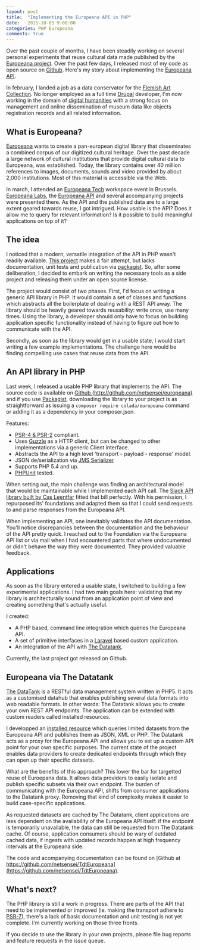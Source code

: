 ```yaml
---
layout: post
title:  "Implementing the Europeana API in PHP"
date:   2015-10-05 9:00:00
categories: PHP Europeana
comments: true
---
```

Over the past couple of months, I have been steadily working on several personal experiments that reuse cultural data made published by the [Europeana project](http://www.europeana.eu). Over the past few days, I released most of my code as open source on [Github](https://github.com/netsensei/europeana). Here's my story about implementing the [Europeana API](http://labs.europeana.eu/api).

In february, I landed a job as a data conservator for the [Flemish Art Collection](http://flemishartcollection.be/). No longer employed as a full time [Drupal](http://drupal.org) developer, I'm now working in the domain of [digital humanities](https://en.wikipedia.org/wiki/Digital_humanities) with a strong focus on management and online dissemination of museum data like objects registration records and all related information.

## What is Europeana?

[Europeana](http://www.europeana.eu) wants to create a pan-european digital library that disseminates a combined corpus of our digitized cultural heritage. Over the past decade a large network of cultural institutions that provide digital cultural data to Europeana, was established. Today, the library contains over 40 million references to images, documents, sounds and video provided by about 2,000 institutions. Most of this material is accessible via the Web.

In march, I attended an [Europeana Tech](http://pro.europeana.eu/structure/europeana-tech) workspace event in Brussels. [Europeana Labs](http://labs.europeana.eu), the [Europeana API](http://labs.europeana.eu/api) and several accompanying projects were presented there. As the API and the published data are to a large extent geared towards reuse, I got intrigued. How usable is the API? Does it allow me to query for relevant information? Is it possible to build meaningful applications on top of it?

## The idea

I noticed that a modern, versatile integration of the API in PHP wasn't readily available. [This project](https://github.com/dan-nl/europeana-api) makes a fair attempt, but lacks documentation, unit tests and publication via [packagist](https://packagist.org/). So, after some deliberation, I decided to embark on writing the necessary tools as a side project and releasing them under an open source license.

The project would consist of two phases. First, I'd focus on writing a generic API library in PHP. It would contain a set of classes and functions which abstracts all the boilerplate of dealing with a REST API away. The library should be heavily geared towards reusability: write once, use many times. Using the library, a developer should only have to focus on building application specific functionality instead of having to figure out how to communicate with the API.

Secondly, as soon as the library would get in a usable state, I would start writing a few example implementations. The challenge here would be finding compelling use cases that reuse data from the API.

## An API library in PHP

Last week, I released a usable PHP library that implements the API. The source code is available on [Github (http://github.com/netsensei/europeana)](http://github.com/netsensei/europeana) and if you use [Packagist](https://packagist.org/packages/colada/europeana), downloading the library to your project is as straightforward as issuing a <code class="ihl">composer require colada/europeana</code> command or adding it as a dependency in your composer.json.

Features:

* [PSR-4 & PSR-2](http://www.php-fig.org/psr/) compliant.
* Uses [Guzzle](https://github.com/guzzle/guzzle) as a HTTP client, but can be changed to other implementations via a generic Client interface.
* Abstracts the API to a high level 'transport - payload - response' model.
* JSON de/serialization via [JMS Serializer](http://jmsyst.com/libs/serializer)
* Supports PHP 5.4 and up.
* [PHPUnit](https://phpunit.de/) tested.

When setting out, the main challenge was finding an architectural model that would be maintainable while I implemented each API call. The [Slack API library built by Cas Leentfar](https://github.com/cleentfaar/slack) fitted that bill perfectly. With his permission, I repurposed its' foundations and adapted them so that I could send requests to and parse responses from the Europeana API.

When implementing an API, one inevitably validates the API documentation. You'll notice discrepancies between the documentation and the behaviour of the API pretty quick. I reached out to the Foundation via the Europeana API list or via mail when I had encountered parts that where undocumented or didn't behave the way they were documented. They provided valuable feedback.

## Applications

As soon as the library entered a usable state, I switched to building a few experimental applications. I had two main goals here: validating that my library is architecturally sound from an application point of view and creating something that's actually useful.

I created:

* A PHP based, command line integration which queries the Europeana API.
* A set of primitive interfaces in a [Laravel](http://laravel.com) based custom application.
* An integration of the API with [The Datatank](http://thedatatank.com).

Currently, the last project got released on Github.

## Europeana via The Datatank

[The DataTank](http://thedatatank.com) is a RESTful data management system written in PHP5. It acts as a customised datahub that enables publishing several data formats into web readable formats. In other words: The Datatank allows you to create your own REST API endpoints. The application can be extended with custom readers called installed resources.

I developped an [installed resource](http://docs.thedatatank.com/5.6/installed) which queries limited datasets from the Europeana API and publishes them as JSON, XML or PHP. The Datatank acts as a proxy for the Europeana API and allows you to set up a custom API point for your own specific purposes. The current state of the project enables data providers to create dedicated endpoints through which they can open up their specific datasets.

What are the benefits of this approach? This lower the bar for targetted reuse of Euroepana data. It allows data providers to easily isolate and publish specific subsets via their own endpoint. The burden of communicating with the Europeana API, shifts from consumer applications to the Datatank proxy. Removing that kind of complexity makes it easier to build case-specific applications.

As requested datasets are cached by The Datatank, client applications are less dependent on the availability of the Europeana API itself: if the endpoint is temporarily unavailable, the data can still be requested from The Datatank cache. Of course, application consumers should be wary of outdated cached data, if ingests with updated records happen at high frequency intervals at the Europeana side.

The code and acompanying documentation can be found on [Github at https://github.com/netsensei/TdtEuropeana](https://github.com/netsensei/TdtEuropeana).

## What's next?

The PHP library is still a work in progress. There are  parts of the API that need to be implemented or improved (ie. making the transport adhere to [PSR-7](http://www.php-fig.org/psr/psr-7/)), there's a lack of basic documentation and unit testing is not yet complete. I'm currently working on those three fronts.

If you decide to use the library in your own projects, please file bug reports and feature requests in the issue queue.
